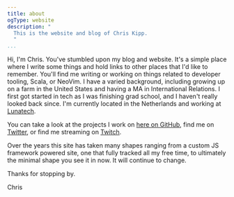 ```yaml
---
title: about
ogType: website
description: "
  This is the website and blog of Chris Kipp.
  "
...
```

Hi, I'm Chris. You've stumbled upon my blog and website. It's a simple place
where I write some things and hold links to other places that I'd like to
remember. You'll find me writing or working on things related to developer
tooling, Scala, or NeoVim. I have a varied background, including growing up on a
farm in the United States and having a MA in International Relations. I first
got started in tech as I was finishing grad school, and I haven't really looked
back since. I'm currently located in the Netherlands and working at
[Lunatech](https://lunatech.nl/).

You can take a look at the projects I work on [here on GitHub](https://github.com/ckipp01), find me on [Twitter](https://twitter.com/ckipp01), or find me streaming on [Twitch](https://www.twitch.tv/ckipp).

Over the years this site has taken many shapes ranging from a custom JS
framework powered site, one that fully tracked all my free time, to ultimately
the minimal shape you see it in now. It will continue to change.

Thanks for stopping by.

Chris
